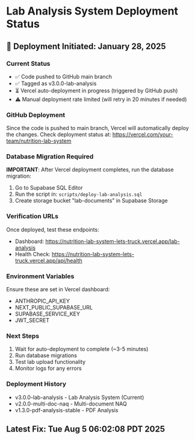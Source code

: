 # Lab Analysis System Deployment Status

## 🚀 Deployment Initiated: January 28, 2025

### Current Status
- ✅ Code pushed to GitHub main branch
- ✅ Tagged as v3.0.0-lab-analysis
- ⏳ Vercel auto-deployment in progress (triggered by GitHub push)
- ⚠️ Manual deployment rate limited (will retry in 20 minutes if needed)

### GitHub Deployment
Since the code is pushed to main branch, Vercel will automatically deploy the changes.
Check deployment status at: https://vercel.com/your-team/nutrition-lab-system

### Database Migration Required
**IMPORTANT**: After Vercel deployment completes, run the database migration:

1. Go to Supabase SQL Editor
2. Run the script in: `scripts/deploy-lab-analysis.sql`
3. Create storage bucket "lab-documents" in Supabase Storage

### Verification URLs
Once deployed, test these endpoints:
- Dashboard: https://nutrition-lab-system-lets-truck.vercel.app/lab-analysis
- Health Check: https://nutrition-lab-system-lets-truck.vercel.app/api/health

### Environment Variables
Ensure these are set in Vercel dashboard:
- ANTHROPIC_API_KEY
- NEXT_PUBLIC_SUPABASE_URL
- SUPABASE_SERVICE_KEY
- JWT_SECRET

### Next Steps
1. Wait for auto-deployment to complete (~3-5 minutes)
2. Run database migrations
3. Test lab upload functionality
4. Monitor logs for any errors

### Deployment History
- v3.0.0-lab-analysis - Lab Analysis System (Current)
- v2.0.0-multi-doc-naq - Multi-document NAQ
- v1.3.0-pdf-analysis-stable - PDF Analysis
## Latest Fix: Tue Aug  5 06:02:08 PDT 2025
